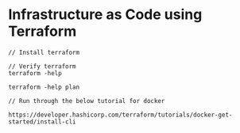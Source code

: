 # Infrastructure as Code using Terraform

```
// Install terraform 

// Verify terraform 
terraform -help

terraform -help plan

// Run through the below tutorial for docker

https://developer.hashicorp.com/terraform/tutorials/docker-get-started/install-cli


```